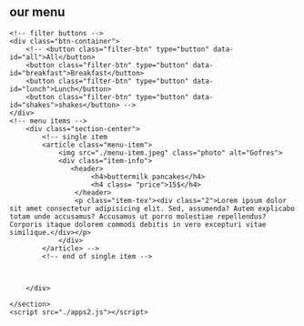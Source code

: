 <!DOCTYPE html>
<html lang="en">
<head>
    <meta charset="UTF-8">
    <meta name="viewport" content="width=device-width, initial-scale=1.0">
    <title>Document</title>
    <link
      rel="stylesheet"
      href="https://cdnjs.cloudflare.com/ajax/libs/font-awesome/5.14.0/css/all.min.css"
    />
    <!-- styles -->
    <link rel="stylesheet" href="styles.css" />
</head>
<body>
    <section class="menu">
        <!-- title -->
        <div class="title">
            <h2>our menu</h2>
            <div class="underline"></div>
        </div>

    <!-- filter buttons -->
    <div class="btn-container">
        <!-- <button class="filter-btn" type="button" data-id="all">All</button>
        <button class="filter-btn" type="button" data-id="breakfast">Breakfast</button>
        <button class="filter-btn" type="button" data-id="lunch">Lunch</button>
        <button class="filter-btn" type="button" data-id="shakes">shakes</button> -->
    </div>
    <!-- menu items -->
        <div class="section-center">
            <!-- single item
            <article class="menu-item">
                <img src="./menu-item.jpeg" class="photo" alt="Gofres">
                <div class="item-info">
                   <header>
                        <h4>buttermilk pancakes</h4>
                        <h4 class= "price">15$</h4>
                    </header>
                    <p class="item-tex"><div class="2">Lorem ipsum dolor sit amet consectetur adipisicing elit. Sed, assumenda? Autem explicabo totam unde accusamus? Accusamus ut porro molestiae repellendus? Corporis itaque dolorem commodi debitis in vero excepturi vitae similique.</div></p>
                </div>
            </article> -->
            <!-- end of single item -->
             


        </div>
        
    </section>
    <script src="./apps2.js"></script>
</body>
</html>